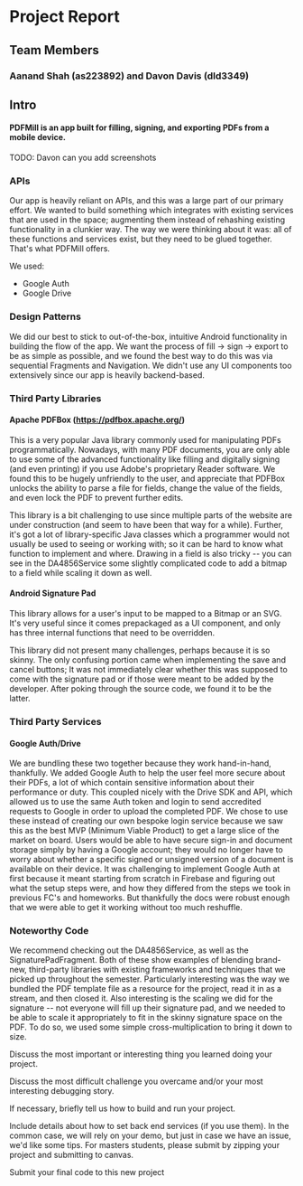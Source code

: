 # Project Report

## Team Members

### Aanand Shah (as223892) and Davon Davis (dld3349)

## Intro

#### PDFMill is an app built for filling, signing, and exporting PDFs from a mobile device.

TODO: Davon can you add screenshots

### APIs

Our app is heavily reliant on APIs, and this was a large part of our primary effort. We wanted to
build something which integrates with existing services that are used in the space; augmenting them
instead of rehashing existing functionality in a clunkier way. The way we were thinking about it
was: all of these functions and services exist, but they need to be glued together. That's what
PDFMill offers.

We used:

- Google Auth
- Google Drive

### Design Patterns

We did our best to stick to out-of-the-box, intuitive Android functionality in building the flow of
the app. We want the process of fill -> sign -> export to be as simple as possible, and we found the
best way to do this was via sequential Fragments and Navigation. We didn't use any UI components too
extensively since our app is heavily backend-based.

### Third Party Libraries

#### Apache PDFBox (https://pdfbox.apache.org/)

This is a very popular Java library commonly used for manipulating PDFs programmatically. Nowadays,
with many PDF documents, you are only able to use some of the advanced functionality like filling
and digitally signing (and even printing) if you use Adobe's proprietary Reader software. We found
this to be hugely unfriendly to the user, and appreciate that PDFBox unlocks the ability to parse a
file for fields, change the value of the fields, and even lock the PDF to prevent further edits.

This library is a bit challenging to use since multiple parts of the website are under
construction (and seem to have been that way for a while). Further, it's got a lot of
library-specific Java classes which a programmer would not usually be used to seeing or working
with; so it can be hard to know what function to implement and where. Drawing in a field is also
tricky -- you can see in the DA4856Service some slightly complicated code to add a bitmap to a field
while scaling it down as well.

#### Android Signature Pad

This library allows for a user's input to be mapped to a Bitmap or an SVG. It's very useful since it
comes prepackaged as a <SignaturePad />UI component, and only has three internal functions that need
to be overridden.

This library did not present many challenges, perhaps because it is so skinny. The only confusing
portion came when implementing the save and cancel buttons; It was not immediately clear whether
this was supposed to come with the signature pad or if those were meant to be added by the
developer. After poking through the source code, we found it to be the latter.

### Third Party Services

#### Google Auth/Drive

We are bundling these two together because they work hand-in-hand, thankfully. We added Google Auth
to help the user feel more secure about their PDFs, a lot of which contain sensitive information
about their performance or duty. This coupled nicely with the Drive SDK and API, which allowed us to
use the same Auth token and login to send accredited requests to Google in order to upload the
completed PDF. We chose to use these instead of creating our own bespoke login service because we
saw this as the best MVP (Minimum Viable Product) to get a large slice of the market on board. Users
would be able to have secure sign-in and document storage simply by having a Google account; they
would no longer have to worry about whether a specific signed or unsigned version of a document is
available on their device. It was challenging to implement Google Auth at first because it meant
starting from scratch in Firebase and figuring out what the setup steps were, and how they differed
from the steps we took in previous FC's and homeworks. But thankfully the docs were robust enough
that we were able to get it working without too much reshuffle.

### Noteworthy Code

We recommend checking out the DA4856Service, as well as the SignaturePadFragment. Both of these show
examples of blending brand-new, third-party libraries with existing frameworks and techniques that
we picked up throughout the semester. Particularly interesting was the way we bundled the PDF
template file as a resource for the project, read it in as a stream, and then closed it. Also
interesting is the scaling we did for the signature -- not everyone will fill up their signature
pad, and we needed to be able to scale it appropriately to fit in the skinny signature space on the
PDF. To do so, we used some simple cross-multiplication to bring it down to size. 

 Discuss the most important or interesting thing you learned doing your
project.
 
Discuss the most difficult challenge you overcame and/or your most interesting debugging
story.

If necessary, briefly tell us how to build and run your project. 

Include details about how to set back end services (if you use them). In the common case, we will rely on your demo, but just in case we have an issue, we'd like some tips. For masters students, please submit by zipping your
project and submitting to canvas.

Submit your final code to this new project